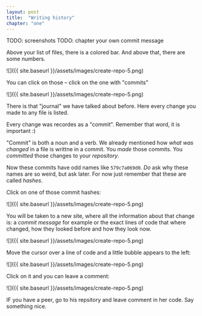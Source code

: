 ```yaml
---
layout: post
title:  "Writing history"
chapter: "one"
---
```


TODO: screenshots
TODO: chapter your own commit message


Above your list of files, there is a colored bar. And above that, there are some numbers.

![]({{ site.baseurl }}/assets/images/create-repo-5.png)

You can click on those – click on the one with "commits"

![]({{ site.baseurl }}/assets/images/create-repo-5.png)

There is that "journal" we have talked about before. Here every change you made to any file is listed.

Every change was recordes as a "commit". Remember that word, it is important :)

"Commit" is both a noun and a verb. We already mentioned how *what was changed* in a file is writtne in a commit. You *made* those commits. You *committed* those changes to your *repository*.

Now these commits have odd names like `579c7a069d0`. *Do* ask why these names are so weird, but ask later. For now just remember that these are called *hashes*.

Click on one of those commit hashes:

![]({{ site.baseurl }}/assets/images/create-repo-5.png)

You will be taken to a new site, where all the information about that change is: a *commit message* for example or the exact lines of code that where changed, how they looked before and how they look now.

![]({{ site.baseurl }}/assets/images/create-repo-5.png)

Move the cursor over a line of code and a little bubble appears to the left:

![]({{ site.baseurl }}/assets/images/create-repo-5.png)

Click on it and you can leave a comment:

![]({{ site.baseurl }}/assets/images/create-repo-5.png)

IF you have a peer, go to his repsitory and leave comment in her code. Say something nice.
